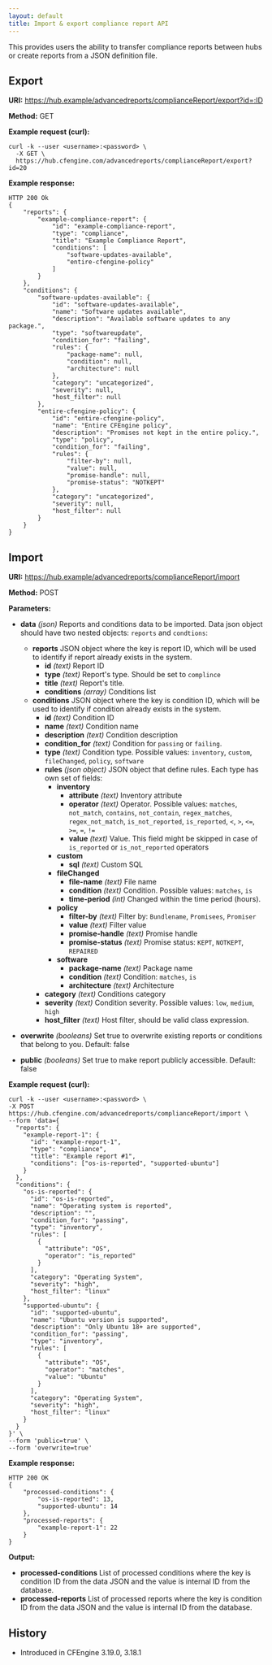 ```yaml
---
layout: default
title: Import & export compliance report API
---
```


This provides users the ability to transfer compliance reports between hubs or create reports from a JSON definition file.

## Export

**URI:** https://hub.example/advancedreports/complianceReport/export?id=:ID

**Method:** GET

**Example request (curl):**

```
curl -k --user <username>:<password> \
  -X GET \
  https://hub.cfengine.com/advancedreports/complianceReport/export?id=20
```

**Example response:**

```
HTTP 200 Ok
{
    "reports": {
        "example-compliance-report": {
            "id": "example-compliance-report",
            "type": "compliance",
            "title": "Example Compliance Report",
            "conditions": [
                "software-updates-available",
                "entire-cfengine-policy"
            ]
        }
    },
    "conditions": {
        "software-updates-available": {
            "id": "software-updates-available",
            "name": "Software updates available",
            "description": "Available software updates to any package.",
            "type": "softwareupdate",
            "condition_for": "failing",
            "rules": {
                "package-name": null,
                "condition": null,
                "architecture": null
            },
            "category": "uncategorized",
            "severity": null,
            "host_filter": null
        },
        "entire-cfengine-policy": {
            "id": "entire-cfengine-policy",
            "name": "Entire CFEngine policy",
            "description": "Promises not kept in the entire policy.",
            "type": "policy",
            "condition_for": "failing",
            "rules": {
                "filter-by": null,
                "value": null,
                "promise-handle": null,
                "promise-status": "NOTKEPT"
            },
            "category": "uncategorized",
            "severity": null,
            "host_filter": null
        }
    }
}
```

## Import

**URI:** https://hub.example/advancedreports/complianceReport/import

**Method:** POST

**Parameters:**

- **data** _(json)_
  Reports and conditions data to be imported. Data json object should have two nested objects: `reports` and `condtions`:
  - **reports**
    JSON object where the key is report ID, which will be used to identify if report already exists in the system.
    - **id** _(text)_
      Report ID
    - **type** _(text)_
      Report's type. Should be set to `complince`
    - **title** _(text)_
      Report's title.
    - **conditions** _(array)_
      Conditions list
  - **conditions**
    JSON object where the key is condition ID, which will be used to identify if condition already exists in the system.
    - **id** _(text)_
      Condition ID
    - **name** _(text)_
      Condition name
    - **description** _(text)_
      Condition description
    - **condition_for** _(text)_
      Condition for `passing` or `failing`.
    - **type** _(text)_
      Condition type. Possible values: `inventory`, `custom`, `fileChanged`, `policy`, `software`
    - **rules** _(json object)_
      JSON object that define rules. Each type has own set of fields:
      - **inventory**
        - **attribute** _(text)_
          Inventory attribute
        - **operator** _(text)_
          Operator. Possible values: `matches`, `not_match`, `contains`, `not_contain`, `regex_matches`, `regex_not_match`, `is_not_reported`, `is_reported`, `<`, `>`, `<=`, `>=`, `=`, `!=`
        - **value** _(text)_
          Value. This field might be skipped in case of `is_reported` or `is_not_reported` operators
      - **custom**
        - **sql** _(text)_
          Custom SQL
      - **fileChanged**
        - **file-name** _(text)_
          File name
        - **condition** _(text)_
          Condition. Possible values: `matches`, `is`
        - **time-period** _(int)_
          Changed within the time period (hours).
      - **policy**
        - **filter-by** _(text)_
          Filter by: `Bundlename`, `Promisees`, `Promiser`
        - **value** _(text)_
          Filter value
        - **promise-handle** _(text)_
          Promise handle
        - **promise-status** _(text)_
          Promise status: `KEPT`, `NOTKEPT`, `REPAIRED`
      - **software**
        - **package-name** _(text)_
          Package name
        - **condition** _(text)_
          Condition: `matches`, `is`
        - **architecture** _(text)_
          Architecture
    - **category** _(text)_
      Conditions category
    - **severity** _(text)_
      Condition severity. Possible values: `low`, `medium`, `high`
    - **host_filter** _(text)_
      Host filter, should be valid class expression.

- **overwrite** _(booleans)_
  Set true to overwrite existing reports or conditions that belong to you. Default: false

- **public** _(booleans)_
  Set true to make report publicly accessible. Default: false

**Example request (curl):**

```
curl -k --user <username>:<password> \
-X POST https://hub.cfengine.com/advancedreports/complianceReport/import \
--form 'data={
  "reports": {
    "example-report-1": {
      "id": "example-report-1",
      "type": "compliance",
      "title": "Example report #1",
      "conditions": ["os-is-reported", "supported-ubuntu"]
    }
  },
  "conditions": {
    "os-is-reported": {
      "id": "os-is-reported",
      "name": "Operating system is reported",
      "description": "",
      "condition_for": "passing",
      "type": "inventory",
      "rules": [
        {
          "attribute": "OS",
          "operator": "is_reported"
        }
      ],
      "category": "Operating System",
      "severity": "high",
      "host_filter": "linux"
    },
    "supported-ubuntu": {
      "id": "supported-ubuntu",
      "name": "Ubuntu version is supported",
      "description": "Only Ubuntu 18+ are supported",
      "condition_for": "passing",
      "type": "inventory",
      "rules": [
        {
          "attribute": "OS",
          "operator": "matches",
          "value": "Ubuntu"
        }
      ],
      "category": "Operating System",
      "severity": "high",
      "host_filter": "linux"
    }
  }
}' \
--form 'public=true' \
--form 'overwrite=true'
```

**Example response:**

```
HTTP 200 OK
{
    "processed-conditions": {
        "os-is-reported": 13,
        "supported-ubuntu": 14
    },
    "processed-reports": {
        "example-report-1": 22
    }
}
```

**Output:**

- **processed-conditions**
  List of processed conditions where the key is condition ID from the data JSON and the value is internal
  ID from the database.
- **processed-reports**
  List of processed reports where the key is condition ID from the data JSON and the value is internal
  ID from the database.

## History

- Introduced in CFEngine 3.19.0, 3.18.1

